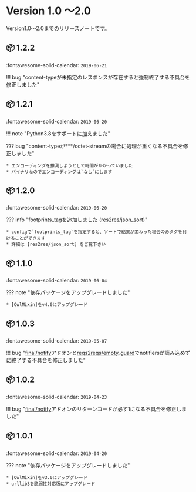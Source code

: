 Version 1.0 ～2.0
=================

Version1.0～2.0までのリリースノートです。

## :package: 1.2.2

:fontawesome-solid-calendar: `2019-06-21`

!!! bug "content-typeが未指定のレスポンスが存在すると強制終了する不具合を修正しました"

## :package: 1.2.1

:fontawesome-solid-calendar: `2019-06-20`

!!! note "Python3.8をサポートに加えました"

??? bug "content-typeが***/octet-streamの場合に処理が重くなる不具合を修正しました"

    * エンコーディングを推測しようとして時間がかかっていました
    * バイナリなのでエンコーディングは`なし`にします

## :package: 1.2.0

:fontawesome-solid-calendar: `2019-06-20`

??? info "footprints_tagを追加しました ([res2res/json_sort])"

    * configで`footprints_tag`を指定すると、ソートで結果が変わった場合のみタグを付けることができます
    * 詳細は [res2res/json_sort] をご覧下さい

## :package: 1.1.0

:fontawesome-solid-calendar: `2019-06-04`

??? note "依存パッケージをアップグレードしました"

    * [OwlMixin]をv4.0にアップグレード

## :package: 1.0.3

:fontawesome-solid-calendar: `2019-05-07`

!!! bug "[final/notify]アドオンと[reqs2reqs/empty_guard]でnotifiersが読み込めずに終了する不具合を修正しました"

## :package: 1.0.2

:fontawesome-solid-calendar: `2019-04-23`

!!! bug "[final/notify]アドオンのリターンコードが必ず1になる不具合を修正しました"

## :package: 1.0.1

:fontawesome-solid-calendar: `2019-04-20`

??? note "依存パッケージをアップグレードしました"

    * [OwlMixin]をv3.0にアップグレード
    * urllib3を脆弱性対応版にアップグレード


[reqs2reqs/empty_guard]: ../addons/reqs2reqs.md#empty_guard
[res2res/json_sort]: ../addons/res2res.md#json_sort
[final/notify]: ../addons/final.md#notify

[OwlMixin]: https://pypi.org/project/owlmixin/
